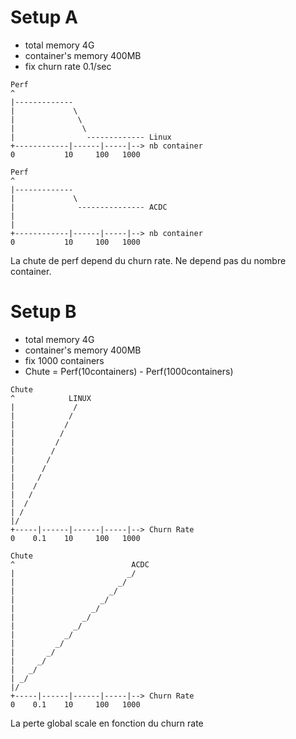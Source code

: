 # Setup A

* total memory 4G
* container's memory 400MB
* fix churn rate 0.1/sec

```
Perf
^
|-------------
|             \
|              \
|               \
|                ------------- Linux
+------------|------|-----|--> nb container
0           10     100   1000
```

```
Perf
^
|-------------
|             \
|              --------------- ACDC
|               
|                
+------------|------|-----|--> nb container
0           10     100   1000
```

La chute de perf depend du churn rate. Ne depend pas du nombre container.

# Setup B

* total memory 4G
* container's memory 400MB
* fix 1000 containers
* Chute = Perf(10containers) - Perf(1000containers)

```
Chute
^            LINUX
|             /
|            /
|           /
|          /
|         /
|        /
|       /
|      /
|     /
|    /
|   /
|  /
| /              
|/                
+-----|------|------|-----|--> Churn Rate
0    0.1    10     100   1000
```

```
Chute
^                          ACDC
|                         _/
|                       _/
|                     _/
|                   _/
|                 _/
|               _/
|             _/
|           _/
|         _/
|       _/
|     _/
|   _/
| _/              
|/                
+-----|------|------|-----|--> Churn Rate
0    0.1    10     100   1000
```

La perte global scale en fonction du churn rate
